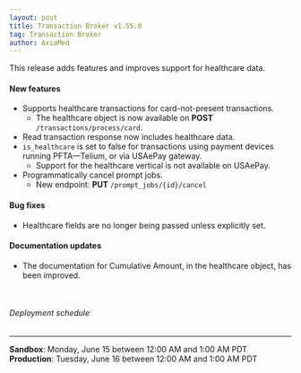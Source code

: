 ```yaml
---
layout: post
title: Transaction Broker v1.55.0
tag: Transaction Broker
author: AxiaMed
---
```


This release adds features and improves support for healthcare data.

#### New features
* Supports healthcare transactions for card-not-present transactions.
  * The healthcare object is now available on **POST** `/transactions/process/card`.
* Read transaction response now includes healthcare data.
* `is_healthcare` is set to false for transactions using payment devices running PFTA—Telium, or via USAePay gateway.
  * Support for the healthcare vertical is not available on USAePay.
* Programmatically cancel prompt jobs.
  * New endpoint: **PUT** `/prompt_jobs/{id}/cancel` 

#### Bug fixes
* Healthcare fields are no longer being passed unless explicitly set.

#### Documentation updates
* The documentation for Cumulative Amount, in the healthcare object, has been improved.

&nbsp;  
###### Deployment schedule
* * *
**Sandbox**: Monday, June 15 between 12:00 AM and 1:00 AM PDT
<br>
**Production**: Tuesday, June 16 between 12:00 AM and 1:00 AM PDT
